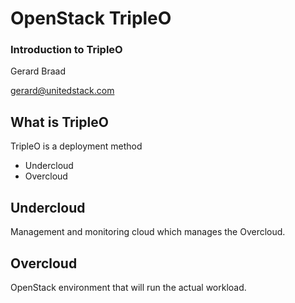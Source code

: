 # OpenStack TripleO

### Introduction to TripleO
Gerard Braad

gerard@unitedstack.com


## What is TripleO
TripleO is a deployment method

  * Undercloud  
  * Overcloud  


## Undercloud
Management and monitoring cloud which manages the Overcloud.

## Overcloud
OpenStack environment that will run the actual workload.
